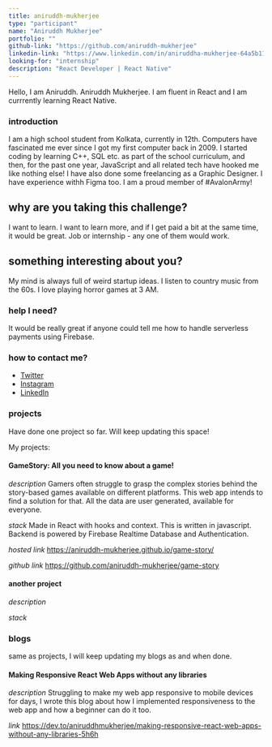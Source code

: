 ```yaml
---
title: aniruddh-mukherjee
type: "participant"
name: "Aniruddh Mukherjee"
portfolio: ""
github-link: "https://github.com/aniruddh-mukherjee"
linkedin-link: "https://www.linkedin.com/in/aniruddha-mukherjee-64a5b1195"
looking-for: "internship"
description: "React Developer | React Native"
---
```


Hello, I am Aniruddh. Aniruddh Mukherjee. I am fluent in React and I am currrently learning  React Native. 

### introduction

I am a high school student from Kolkata, currently in 12th. Computers have fascinated me ever since I got my first computer back in 2009. I started coding by learning C++, SQL etc. as part of the school curriculum, and then, for the past one year, JavaScript and all related tech have hooked me like nothing else! I have also done some freelancing as a Graphic Designer. I have experience withh Figma too. I am a proud member of #AvalonArmy!

## why are you taking this challenge?

I want to learn. I want to learn more, and if I get paid a bit at the same time, it would be great. Job or internship - any one of them would work.  

## something interesting about you?

My mind is always full of weird startup ideas. I listen to country music from the 60s. I love playing horror games at 3 AM. 

### help I need?

It would be really great if anyone could tell me how to handle serverless payments using Firebase. 

### how to contact me?

- [Twitter](https://twitter.com/CoderMukherjee) 
- [Instagram](https://www.instagram.com/aniruddh.mukherji/)
- [LinkedIn](https://www.linkedin.com/in/aniruddha-mukherjee-64a5b1195)

### projects

Have done one project so far. Will keep updating this space!

My projects:

#### GameStory: All you need to know about a game!

_description_ Gamers often struggle to grasp the complex stories behind the story-based games available on different platforms. This web app intends to find a solution for that. All the data are user generated, available for everyone.

_stack_ Made in React with hooks and context. This is written in javascript. Backend is powered by Firebase Realtime Database and Authentication.

_hosted link_ https://aniruddh-mukherjee.github.io/game-story/

_github link_ https://github.com/aniruddh-mukherjee/game-story

#### another project

_description_

_stack_

### blogs

same as projects, I will keep updating my blogs as and when done.

#### Making Responsive React Web Apps without any libraries


_description_ Struggling to make my web app responsive to mobile devices for days, I wrote this blog about how I implemented responsiveness to the web app and how a beginner can do it too. 

_link_ https://dev.to/aniruddhmukherjee/making-responsive-react-web-apps-without-any-libraries-5h6h
